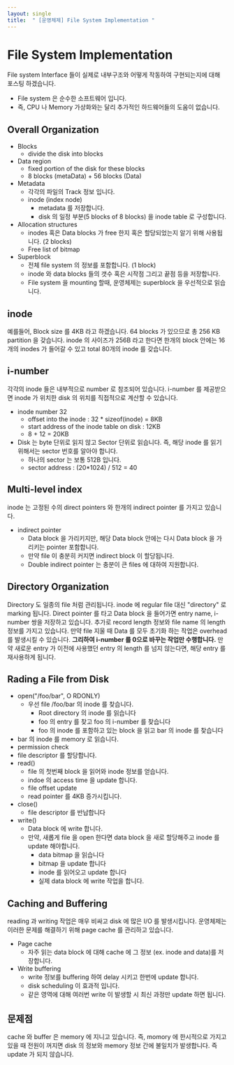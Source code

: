 ```yaml
---
layout: single
title:  " [운영체제] File System Implementation "
---
```


File System Implementation
===
File system Interface 들이 실제로 내부구조와 어떻게 작동하여 구현되는지에 대해 포스팅 하겠습니다.      
* File system 은 순수한 소프트웨어 입니다. 
* 즉, CPU 나 Memory 가상화와는 달리 추가적인 하드웨어들의 도움이 없습니다.
 
Overall Organization
---
* Blocks
    * divide the disk into blocks
* Data region
    * fixed portion of the disk for these blocks
    * 8 blocks (metaData) + 56 blocks (Data)
* Metadata
    * 각각의 파일의 Track 정보 입니다.
    * inode (index node)
        * metadata 를 저장합니다.
        * disk 의 일정 부분(5 blocks of 8 blocks) 을 inode table 로 구성합니다.
* Allocation structures
    * inodes 혹은 Data blocks 가 free 한지 혹은 할당되었는지 알기 위해 사용됩니다. (2 blocks)
    * Free list of bitmap 
* Superblock
    * 전체 file system 의 정보를 포함합니다. (1 block)
    * inode 와 data blocks 들의 갯수 혹은 시작점 그리고 끝점 등을 저장합니다.
    * File system 을 mounting 할때, 운영체제는 superblock 을 우선적으로 읽습니다.

inode
---
예를들어, Block size 를 4KB 라고 하겠습니다. 64 blocks 가 있으므로 총 256 KB partition 을 갖습니다. inode 의 사이즈가 256B 라고 한다면 한개의 block 안에는 16 개의 inodes 가 들어갈 수 있고 total 80개의 inode 를 갖습니다. 

i-number 
---
각각의 inode 들은 내부적으로 number 로 참조되어 있습니다. i-number 를 제공받으면 inode 가 위치한 disk 의 위치를 직접적으로 계산할 수 있습니다.    
* inode number 32 
    * offset into the inode : 32 * sizeof(inode) = 8KB
    * start address of the inode table on disk : 12KB
    * 8 + 12 = 20KB
* Disk 는 byte 단위로 읽지 않고 Sector 단위로 읽습니다. 즉, 해당 inode 를 읽기 위해서는 sector 번호를 알아야 합니다. 
    * 하나의 sector 는 보통 512B 입니다.
    * sector address : (20*1024) / 512 = 40 

Multi-level index
---
inode 는 고정된 수의 direct pointers 와 한개의 indirect pointer 를 가지고 있습니다.
* indirect pointer
    * Data block 을 가리키지만, 해당 Data block 안에는 다시 Data block 을 가리키는 pointer 포함합니다.
    * 만약 file 이 충분히 커지면 indirect block 이 할당됩니다.
    * Double indirect pointer 는 충분이 큰 files 에 대하여 지원합니다.

Directory Organization
---
Directory 도 일종의 file 처럼 관리됩니다. inode 에 regular file 대신 "directory" 로 marking 됩니다. Direct pointer 를 타고 Data block 을 들어가면 entry name, i-number 쌍을 저장하고 있습니다. 추가로 record length 정보와 file name 의 length 정보를 가지고 있습니다. 만약 file 지울 때 Data 를 모두 초기화 하는 작업은 overhead 를 발생시킬 수 있습니다. **그리하여 i-number 를 0으로 바꾸는 작업만 수행합니다.** 만약 새로운 entry 가 이전에 사용했던 entry 의 length 를 넘지 않는다면, 해당 entry 를 재사용하게 됩니다. 

Rading a File from Disk
---
* open("/foo/bar", O RDONLY)
    * 우선 file /foo/bar 의 inode 를 찾습니다.
        * Root directory 의 inode 를 읽습니다
        * foo 의 entry 를 찾고 foo 의 i-number 를 찾습니다
        * foo 의 inode 를 포함하고 있는 block 을 읽고 bar 의 inode 를 찾습니다 
* bar 의 inode 를 memory 로 읽습니다. 
* permission check 
* file descriptor 를 할당합니다. 
* read()
    * file 의 첫번째 block 을 읽어와 inode 정보를 얻습니다.
    * indoe 의 access time 을 update 합니다. 
    * file offset update 
    * read pointer 를 4KB 증가시킵니다.
* close()
    * file descriptor 를 반납합니다
* write()
    * Data block 에 write 합니다.
    * 만약, 새롭게 file 을 open 한다면 data block 을 새로 할당해주고 inode 를 update 해야합니다.
        * data bitmap 을 읽습니다
        * bitmap 을 update 합니다
        * inode 를 읽어오고 update 합니다
        * 실제 data block 에 write 작업을 합니다.

Caching and Buffering
---
reading 과 writing 작업은 매우 비싸고 disk 에 많은 I/O 를 발생시킵니다. 운영체제는 이러한 문제를 해결하기 위해 page cache 를 관리하고 있습니다. 

* Page cache
    * 자주 읽는 data block 에 대해 cache 에 그 정보 (ex. inode and data)를 저장합니다. 
* Write buffering
    * write 정보를 buffering 하여 delay 시키고 한번에 update 합니다.
    * disk scheduling 이 효과적 입니다.
    * 같은 영역에 대해 여러번 write 이 발생할 시 최신 과정만 update 하면 됩니다.

문제점
---
cache 와 buffer 은 memory 에 지니고 있습니다. 즉, momory 에 한시적으로 가지고 있을 때 전원이 꺼지면 disk 의 정보와 memory 정보 간에 불일치가 발생합니다. 즉 update 가 되지 않습니다. 
